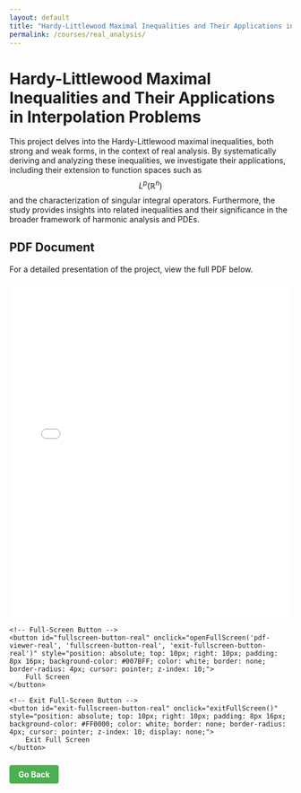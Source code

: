 ```yaml
---
layout: default
title: "Hardy-Littlewood Maximal Inequalities and Their Applications in Interpolation Problems"
permalink: /courses/real_analysis/
---
```


# Hardy-Littlewood Maximal Inequalities and Their Applications in Interpolation Problems

This project delves into the Hardy-Littlewood maximal inequalities, both strong and weak forms, in the context of real analysis. By systematically deriving and analyzing these inequalities, we investigate their applications, including their extension to function spaces such as  $$L^p(\mathbb{R}^n)$$  and the characterization of singular integral operators. Furthermore, the study provides insights into related inequalities and their significance in the broader framework of harmonic analysis and PDEs.


## PDF Document
For a detailed presentation of the project, view the full PDF below. 

<div style="position: relative;">
    <!-- PDF iframe -->
    <iframe id="pdf-viewer-real" src="/Courses/Real_Analysis/project.pdf" width="100%" height="600px" style="border: none;">
        This browser does not support PDFs. Please download the PDF to view it:
        <a href="/Courses/Real_Analysis/project.pdf">Download PDF</a>.
    </iframe>

    <!-- Full-Screen Button -->
    <button id="fullscreen-button-real" onclick="openFullScreen('pdf-viewer-real', 'fullscreen-button-real', 'exit-fullscreen-button-real')" style="position: absolute; top: 10px; right: 10px; padding: 8px 16px; background-color: #007BFF; color: white; border: none; border-radius: 4px; cursor: pointer; z-index: 10;">
        Full Screen
    </button>

    <!-- Exit Full-Screen Button -->
    <button id="exit-fullscreen-button-real" onclick="exitFullScreen()" style="position: absolute; top: 10px; right: 10px; padding: 8px 16px; background-color: #FF0000; color: white; border: none; border-radius: 4px; cursor: pointer; z-index: 10; display: none;">
        Exit Full Screen
    </button>
</div>

<script type="text/javascript" async
  src="https://cdn.jsdelivr.net/npm/mathjax@3/es5/tex-mml-chtml.js">
</script>

<script src="/assets/js/pdf-fullscreen.js"></script>

<a href="javascript:history.back()" style="display: inline-block; margin: 10px 0; padding: 8px 16px; background-color: #4CAF50; color: white; border-radius: 4px; text-decoration: none; font-weight: bold;">
    Go Back
</a>
